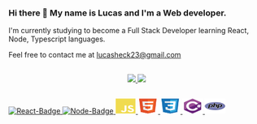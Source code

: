 ### Hi there 👋 My name is Lucas and I'm a Web developer.

I'm currently studying to become a Full Stack Developer learning React, Node, Typescript languages.

Feel free to contact me at <a href="mailto:lucasheck23@gmail.com">lucasheck23@gmail.com</a>

##

<div align="center">
  <a href="https://github.com/lucasheck">
  <img height="180em" src="https://github-readme-stats.vercel.app/api?username=lucasheck&show_icons=true&theme=github_dark&include_all_commits=true&count_private=false"/>
  
  <img height="180em" src="https://github-readme-stats.vercel.app/api/top-langs/?username=lucasheck&layout=compact&langs_count=7&theme=github_dark"/>
</div>

##
<div>
  


            
<img alt="React-Badge" height="30" width="40" src="https://cdn.jsdelivr.net/gh/devicons/devicon/icons/react/react-original.svg"/>
<img alt="Node-Badge" height="30" src="https://cdn.jsdelivr.net/gh/devicons/devicon/icons/nodejs/nodejs-original-wordmark.svg" />
<img alt="Js-Badge" height="30" width="40" src="https://raw.githubusercontent.com/devicons/devicon/master/icons/javascript/javascript-plain.svg">
<img alt="HTML-Badge" height="30" width="40" src="https://raw.githubusercontent.com/devicons/devicon/master/icons/html5/html5-original.svg">
<img alt="CSS-Badge" height="30" width="40" src="https://raw.githubusercontent.com/devicons/devicon/master/icons/css3/css3-original.svg">
<img alt="Csharp-Badge" height="30" width="40" src="https://raw.githubusercontent.com/devicons/devicon/master/icons/csharp/csharp-original.svg">
<img alt="Csharp-Badge" height="30" width="40" src="https://raw.githubusercontent.com/devicons/devicon/master/icons/php/php-original.svg" />
</div>
